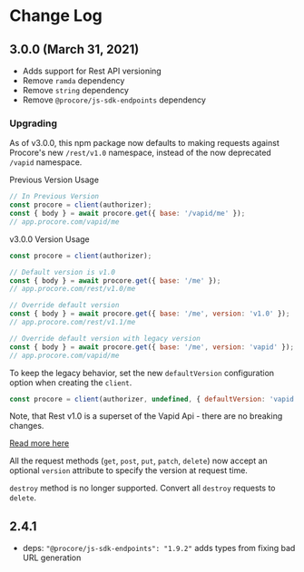 # Change Log

## 3.0.0 (March 31, 2021)

* Adds support for Rest API versioning
* Remove `ramda` dependency
* Remove `string` dependency
* Remove `@procore/js-sdk-endpoints` dependency

### Upgrading

As of v3.0.0, this npm package now defaults to making requests against Procore's new
`/rest/v1.0` namespace, instead of the now deprecated `/vapid` namespace.

Previous Version Usage

```javascript
// In Previous Version
const procore = client(authorizer);
const { body } = await procore.get({ base: '/vapid/me' });
// app.procore.com/vapid/me
```

v3.0.0 Version Usage

```javascript
const procore = client(authorizer);

// Default version is v1.0
const { body } = await procore.get({ base: '/me' });
// app.procore.com/rest/v1.0/me

// Override default version
const { body } = await procore.get({ base: '/me', version: 'v1.0' });
// app.procore.com/rest/v1.1/me

// Override default version with legacy version
const { body } = await procore.get({ base: '/me', version: 'vapid' });
// app.procore.com/vapid/me
```

To keep the legacy behavior, set the new `defaultVersion` configuration option when
creating the `client`.

```javascript
const procore = client(authorizer, undefined, { defaultVersion: 'vapid' });
```

Note, that Rest v1.0 is a superset of the Vapid Api - there are no breaking
changes.

[Read more here](https://developers.procore.com/documentation/vapid-deprecation)

All the request methods (`get`, `post`, `put`, `patch`, `delete`) now
accept an optional `version` attribute to specify the version at request time.

`destroy` method is no longer supported. Convert all `destroy` requests to `delete`.

## 2.4.1
- deps: `"@procore/js-sdk-endpoints": "1.9.2"` adds types from fixing bad URL generation
